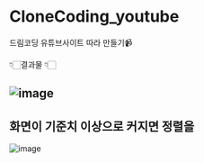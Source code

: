 # CloneCoding_youtube
드림코딩 유튜브사이트 따라 만들기📹

👇🏻결과물 👇🏻

![image](https://user-images.githubusercontent.com/78328183/209038206-fcd9a27f-9b9a-4fd9-825d-89a902b18b24.png)
-----
<span>화면이 기준치 이상으로 커지면 정렬을 </span>
-----
![image](https://user-images.githubusercontent.com/78328183/209038276-264db6f8-627c-4139-b920-c90052c1c5a8.png)
